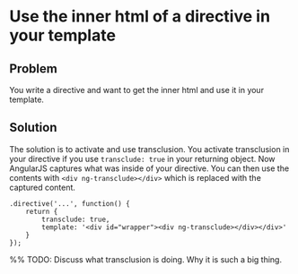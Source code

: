 # Use the inner html of a directive in your template

## Problem

You write a directive and want to get the inner html and use it in your template.

## Solution

The solution is to activate and use transclusion. You activate transclusion in your directive if you use `transclude:
 true` in your returning object. Now AngularJS captures what was inside of your directive. You can then use the
 contents with `<div ng-transclude></div>` which is replaced with the captured content.

~~~~~~~~
.directive('...', function() {
    return {
        transclude: true,
        template: '<div id="wrapper"><div ng-transclude></div></div>'
    }
});
~~~~~~~~

%% TODO: Discuss what transclusion is doing. Why it is such a big thing.